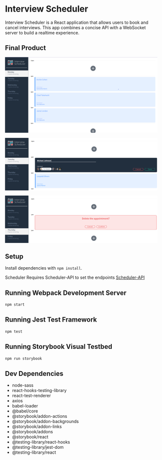# Interview Scheduler

Interview Scheduler is a React application that allows users to book and cancel interviews. This app combines a concise API with a WebSocket server to build a realtime experience.

## Final Product

!["This is the Interview Scheduler Homepage."](https://github.com/au-richard/scheduler/blob/master/docs/homepage.png)

!["This is the form for booking an appointment."](https://github.com/au-richard/scheduler/blob/master/docs/appointment-form.png)

!["This is the confirmation for deleting an appointment."](https://github.com/au-richard/scheduler/blob/master/docs/delete-appointment-confirmation.png)

## Setup

Install dependencies with `npm install`.

Scheduler Requires Scheduler-API to set the endpoints
[Scheduler-API](https://github.com/au-richard/scheduler-api)

## Running Webpack Development Server

```sh
npm start
```

## Running Jest Test Framework

```sh
npm test
```

## Running Storybook Visual Testbed

```sh
npm run storybook
```

## Dev Dependencies
- node-sass
- react-hooks-testing-library
- react-test-renderer
- axios
- babel-loader
- @babel/core
- @storybook/addon-actions
- @storybook/addon-backgrounds
- @storybook/addon-links
- @storybook/addons
- @storybook/react
- @testing-library/react-hooks
- @testing-library/jest-dom
- @testing-library/react



